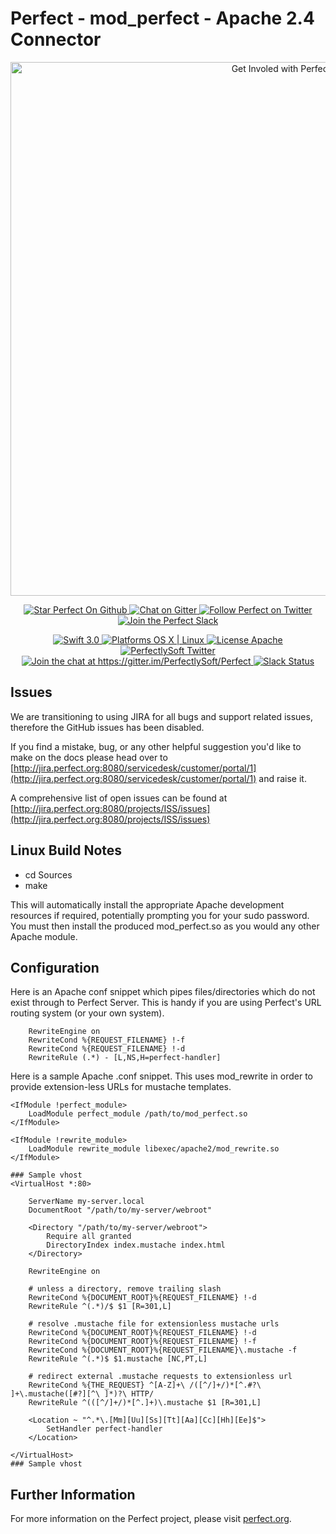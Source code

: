 # Perfect - mod_perfect - Apache 2.4 Connector

<p align="center">
    <a href="http://perfect.org/get-involved.html" target="_blank">
        <img src="http://perfect.org/assets/github/perfect_github_2_0_0.jpg" alt="Get Involed with Perfect!" width="854" />
    </a>
</p>

<p align="center">
    <a href="https://github.com/PerfectlySoft/Perfect" target="_blank">
        <img src="http://www.perfect.org/github/Perfect_GH_button_1_Star.jpg" alt="Star Perfect On Github" />
    </a>  
    <a href="https://gitter.im/PerfectlySoft/Perfect" target="_blank">
        <img src="http://www.perfect.org/github/Perfect_GH_button_2_Git.jpg" alt="Chat on Gitter" />
    </a>  
    <a href="https://twitter.com/perfectlysoft" target="_blank">
        <img src="http://www.perfect.org/github/Perfect_GH_button_3_twit.jpg" alt="Follow Perfect on Twitter" />
    </a>  
    <a href="http://perfect.ly" target="_blank">
        <img src="http://www.perfect.org/github/Perfect_GH_button_4_slack.jpg" alt="Join the Perfect Slack" />
    </a> 
</p>

<p align="center">
    <a href="https://developer.apple.com/swift/" target="_blank">
        <img src="https://img.shields.io/badge/Swift-3.0-orange.svg?style=flat" alt="Swift 3.0">
    </a>
    <a href="https://developer.apple.com/swift/" target="_blank">
        <img src="https://img.shields.io/badge/Platforms-OS%20X%20%7C%20Linux%20-lightgray.svg?style=flat" alt="Platforms OS X | Linux">
    </a>
    <a href="http://perfect.org/licensing.html" target="_blank">
        <img src="https://img.shields.io/badge/License-Apache-lightgrey.svg?style=flat" alt="License Apache">
    </a>
    <a href="http://twitter.com/PerfectlySoft" target="_blank">
        <img src="https://img.shields.io/badge/Twitter-@PerfectlySoft-blue.svg?style=flat" alt="PerfectlySoft Twitter">
    </a>
    <a href="https://gitter.im/PerfectlySoft/Perfect?utm_source=badge&utm_medium=badge&utm_campaign=pr-badge&utm_content=badge" target="_blank">
        <img src="https://img.shields.io/badge/Gitter-Join%20Chat-brightgreen.svg" alt="Join the chat at https://gitter.im/PerfectlySoft/Perfect">
    </a>
    <a href="http://perfect.ly" target="_blank">
        <img src="http://perfect.ly/badge.svg" alt="Slack Status">
    </a>
</p>

## Issues

We are transitioning to using JIRA for all bugs and support related issues, therefore the GitHub issues has been disabled.

If you find a mistake, bug, or any other helpful suggestion you'd like to make on the docs please head over to [http://jira.perfect.org:8080/servicedesk/customer/portal/1](http://jira.perfect.org:8080/servicedesk/customer/portal/1) and raise it.

A comprehensive list of open issues can be found at [http://jira.perfect.org:8080/projects/ISS/issues](http://jira.perfect.org:8080/projects/ISS/issues)


## Linux Build Notes
* cd Sources
* make

This will automatically install the appropriate Apache development resources if required, potentially prompting you for your sudo password. You must then install the produced mod_perfect.so as you would any other Apache module.

## Configuration

Here is an Apache conf snippet which pipes files/directories which do not exist through to Perfect Server. This is handy if you are using Perfect's URL routing system (or your own system).

```
	RewriteEngine on
	RewriteCond %{REQUEST_FILENAME} !-f
	RewriteCond %{REQUEST_FILENAME} !-d
	RewriteRule (.*) - [L,NS,H=perfect-handler]

```

Here is a sample Apache .conf snippet. This uses mod_rewrite in order to provide extension-less URLs for mustache templates.

```
<IfModule !perfect_module>
	LoadModule perfect_module /path/to/mod_perfect.so
</IfModule>

<IfModule !rewrite_module>
	LoadModule rewrite_module libexec/apache2/mod_rewrite.so
</IfModule>

### Sample vhost
<VirtualHost *:80>

	ServerName my-server.local
	DocumentRoot "/path/to/my-server/webroot"
	
	<Directory "/path/to/my-server/webroot">
		Require all granted
		DirectoryIndex index.mustache index.html
	</Directory>
	
	RewriteEngine on
	
	# unless a directory, remove trailing slash
	RewriteCond %{DOCUMENT_ROOT}%{REQUEST_FILENAME} !-d
	RewriteRule ^(.*)/$ $1 [R=301,L]
	
	# resolve .mustache file for extensionless mustache urls
	RewriteCond %{DOCUMENT_ROOT}%{REQUEST_FILENAME} !-d
	RewriteCond %{DOCUMENT_ROOT}%{REQUEST_FILENAME} !-f
	RewriteCond %{DOCUMENT_ROOT}%{REQUEST_FILENAME}\.mustache -f
	RewriteRule ^(.*)$ $1.mustache [NC,PT,L]
	
	# redirect external .mustache requests to extensionless url
	RewriteCond %{THE_REQUEST} ^[A-Z]+\ /([^/]+/)*[^.#?\ ]+\.mustache([#?][^\ ]*)?\ HTTP/
	RewriteRule ^(([^/]+/)*[^.]+)\.mustache $1 [R=301,L]
	
	<Location ~ "^.*\.[Mm][Uu][Ss][Tt][Aa][Cc][Hh][Ee]$">
		SetHandler perfect-handler
	</Location>

</VirtualHost>
### Sample vhost

```



## Further Information
For more information on the Perfect project, please visit [perfect.org](http://perfect.org).
